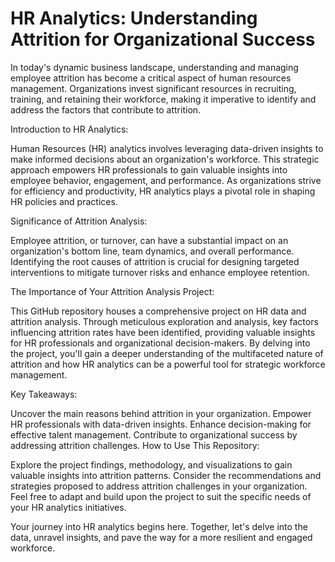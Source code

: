 # HR Analytics: Understanding Attrition for Organizational Success
In today's dynamic business landscape, understanding and managing employee attrition has become a critical aspect of human resources management. Organizations invest significant resources in recruiting, training, and retaining their workforce, making it imperative to identify and address the factors that contribute to attrition.

Introduction to HR Analytics:

Human Resources (HR) analytics involves leveraging data-driven insights to make informed decisions about an organization's workforce. This strategic approach empowers HR professionals to gain valuable insights into employee behavior, engagement, and performance. As organizations strive for efficiency and productivity, HR analytics plays a pivotal role in shaping HR policies and practices.

Significance of Attrition Analysis:

Employee attrition, or turnover, can have a substantial impact on an organization's bottom line, team dynamics, and overall performance. Identifying the root causes of attrition is crucial for designing targeted interventions to mitigate turnover risks and enhance employee retention.

The Importance of Your Attrition Analysis Project:

This GitHub repository houses a comprehensive project on HR data and attrition analysis. Through meticulous exploration and analysis, key factors influencing attrition rates have been identified, providing valuable insights for HR professionals and organizational decision-makers. By delving into the project, you'll gain a deeper understanding of the multifaceted nature of attrition and how HR analytics can be a powerful tool for strategic workforce management.

Key Takeaways:

Uncover the main reasons behind attrition in your organization.
Empower HR professionals with data-driven insights.
Enhance decision-making for effective talent management.
Contribute to organizational success by addressing attrition challenges.
How to Use This Repository:

Explore the project findings, methodology, and visualizations to gain valuable insights into attrition patterns. Consider the recommendations and strategies proposed to address attrition challenges in your organization. Feel free to adapt and build upon the project to suit the specific needs of your HR analytics initiatives.

Your journey into HR analytics begins here. Together, let's delve into the data, unravel insights, and pave the way for a more resilient and engaged workforce.


